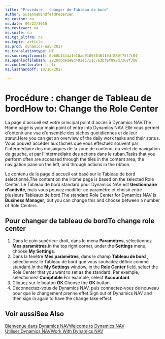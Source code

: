 ```yaml
---
title: "Procédure : changer de Tableau de bord"
author: SusanneWindfeldPedersen
ms.custom: na
ms.date: 09/22/2016
ms.reviewer: na
ms.suite: na
ms.tgt_pltfrm: na
ms.topic: article
ms.prod: dynamics-nav-2017
ms.translationtype: HT
ms.sourcegitcommit: 6b60b1344a1e18ad91863046110df880f75f7c04
ms.openlocfilehash: 2220dbdede8d493ec711c763bf9f092d7368f3b0
ms.contentlocale: fr-fr
ms.lasthandoff: 10/16/2017

---
```


# <a name="how-to-change-the-role-center"></a><span data-ttu-id="a8df5-102">Procédure : changer de Tableau de bord</span><span class="sxs-lookup"><span data-stu-id="a8df5-102">How to: Change the Role Center</span></span>
<span data-ttu-id="a8df5-103">La page d'accueil est votre principal point d'accès à Dynamics NAV.</span><span class="sxs-lookup"><span data-stu-id="a8df5-103">The Home page is your main point of entry into Dynamics NAV.</span></span> <span data-ttu-id="a8df5-104">Elle vous permet d'obtenir une vue d'ensemble des tâches quotidiennes et de leur statut.</span><span class="sxs-lookup"><span data-stu-id="a8df5-104">Here you can get an overview of the daily work tasks and their status.</span></span> <span data-ttu-id="a8df5-105">Vous pouvez accéder aux tâches que vous effectuez souvent par l'intermédiaire des mosaïques de la zone de contenu, du volet de navigation de gauche, et par l'intermédiaire des actions dans le ruban.</span><span class="sxs-lookup"><span data-stu-id="a8df5-105">Tasks that you perform often are accessed through the tiles in the content area, the navigation pane on the left, and through actions in the ribbon.</span></span>

<span data-ttu-id="a8df5-106">Le contenu de la page d'accueil est basé sur le Tableau de bord sélectionné.</span><span class="sxs-lookup"><span data-stu-id="a8df5-106">The content on the Home page is based on the selected Role Center.</span></span> <span data-ttu-id="a8df5-107">Le Tableau de bord standard pour Dynamics NAV est **Gestionnaire d'activité**, mais vous pouvez modifier ce paramètre et choisir entre plusieurs Tableaux de bord.</span><span class="sxs-lookup"><span data-stu-id="a8df5-107">The standard Role Center for Dynamics NAV is **Business Manager**, but you can change this and choose between a number of Role Centers.</span></span>

## <a name="to-change-role-center"></a><span data-ttu-id="a8df5-108">Pour changer de tableau de bord</span><span class="sxs-lookup"><span data-stu-id="a8df5-108">To change role center</span></span>
1. <span data-ttu-id="a8df5-109">Dans le coin supérieur droit, dans le menu **Paramètres**, sélectionnez **Mes paramètres**.</span><span class="sxs-lookup"><span data-stu-id="a8df5-109">In the top right corner, under the **Settings** menu, choose **My Settings**.</span></span>
2. <span data-ttu-id="a8df5-110">Dans la fenêtre **Mes paramètres**, dans le champ **Tableau de bord** , sélectionnez le Tableau de bord que vous souhaitez définir comme standard.</span><span class="sxs-lookup"><span data-stu-id="a8df5-110">In the **My Settings** window, in the **Role Center** field, select the Role Center that you want to set as the standard.</span></span> <span data-ttu-id="a8df5-111">Par exemple, sélectionnez **Comptable**.</span><span class="sxs-lookup"><span data-stu-id="a8df5-111">For example, select **Accountant**.</span></span>
3. <span data-ttu-id="a8df5-112">Cliquez sur le bouton **OK**.</span><span class="sxs-lookup"><span data-stu-id="a8df5-112">Choose the **OK** button.</span></span>
4. <span data-ttu-id="a8df5-113">Déconnectez-vous de Dynamics NAV, puis connectez-vous de nouveau pour que le changement prenne effet.</span><span class="sxs-lookup"><span data-stu-id="a8df5-113">Sign out of Dynamics NAV and then sign in again to have the change take effect.</span></span>

## <a name="see-also"></a><span data-ttu-id="a8df5-114">Voir aussi</span><span class="sxs-lookup"><span data-stu-id="a8df5-114">See Also</span></span>
[<span data-ttu-id="a8df5-115">Bienvenue dans Dynamics NAV</span><span class="sxs-lookup"><span data-stu-id="a8df5-115">Welcome to Dynamics NAV</span></span>](across-get-started.md)  
[<span data-ttu-id="a8df5-116">Utiliser Dynamics NAV</span><span class="sxs-lookup"><span data-stu-id="a8df5-116">Work With Dynamics NAV</span></span>](ui-work-product.md)  

